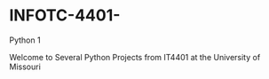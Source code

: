 # INFOTC-4401-
Python 1

Welcome to Several Python Projects from IT4401 at the University of Missouri

